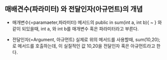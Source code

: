 ## 매배견수(파라미터) 와 전달인자(아규먼트)의 개념

* 매개변수(=paramaeter,파라미터)
    메서드의 public in sum(int a, int b){
        ~
        }
        와 같이 되있을때, int a, 와 int b를
        매개변수 혹은 파라미터라고 부른다.
        
* 전달인자(=Argument, 아규먼트)
    실제로 위의 메서드를 사용할때, sum(10,20);
    로 메서드를 호출하는데, 이 실질적인 값 10,20을
    전달인자 혹은 아규먼트라고 한다.    